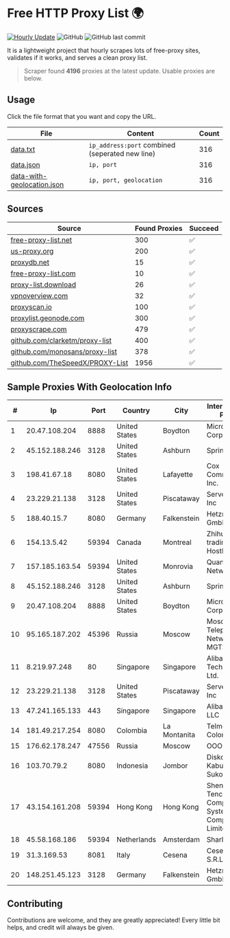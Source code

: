 
# Free HTTP Proxy List 🌍

[![Hourly Update](https://github.com/mertguvencli/http-proxy-list/actions/workflows/main.yml/badge.svg?branch=main)](https://github.com/mertguvencli/http-proxy-list/actions/workflows/main.yml)
![GitHub](https://img.shields.io/github/license/mertguvencli/http-proxy-list)
![GitHub last commit](https://img.shields.io/github/last-commit/mertguvencli/http-proxy-list)

It is a lightweight project that hourly scrapes lots of free-proxy sites, validates if it works, and serves a clean proxy list.


> Scraper found **4196** proxies at the latest update. Usable proxies are below.

## Usage

Click the file format that you want and copy the URL.


|File|Content|Count|
|----|-------|-----|
|[data.txt](https://raw.githubusercontent.com/mertguvencli/http-proxy-list/main/proxy-list/data.txt)|`ip_address:port` combined (seperated new line)|316|
|[data.json](https://raw.githubusercontent.com/mertguvencli/http-proxy-list/main/proxy-list/data.json)|`ip, port`|316|
|[data-with-geolocation.json](https://raw.githubusercontent.com/mertguvencli/http-proxy-list/main/proxy-list/data-with-geolocation.json)|`ip, port, geolocation`|316|

## Sources

|Source|Found Proxies|Succeed|
|------|-------------|-------|
|[free-proxy-list.net](https://free-proxy-list.net)|300|✅|
|[us-proxy.org](https://www.us-proxy.org)|200|✅|
|[proxydb.net](http://proxydb.net)|15|✅|
|[free-proxy-list.com](https://free-proxy-list.com/?page=&port=&type%5B%5D=http&type%5B%5D=https&up_time=0&search=Search)|10|✅|
|[proxy-list.download](https://www.proxy-list.download/HTTP)|26|✅|
|[vpnoverview.com](https://vpnoverview.com/privacy/anonymous-browsing/free-proxy-servers)|32|✅|
|[proxyscan.io](https://www.proxyscan.io)|100|✅|
|[proxylist.geonode.com](https://proxylist.geonode.com/api/proxy-list?limit=300&page=1&sort_by=lastChecked&sort_type=desc&protocols=http,https)|300|✅|
|[proxyscrape.com](https://api.proxyscrape.com/v2/?request=displayproxies&protocol=http&timeout=10000&country=all&ssl=all&anonymity=all)|479|✅|
|[github.com/clarketm/proxy-list](https://raw.githubusercontent.com/clarketm/proxy-list/master/proxy-list-raw.txt)|400|✅|
|[github.com/monosans/proxy-list](https://raw.githubusercontent.com/monosans/proxy-list/main/proxies/http.txt)|378|✅|
|[github.com/TheSpeedX/PROXY-List](https://raw.githubusercontent.com/TheSpeedX/PROXY-List/master/http.txt)|1956|✅|


## Sample Proxies With Geolocation Info

|#|Ip|Port|Country|City|Internet Service Provider|
|-|--|----|-------|----|-------------------------|
|1|20.47.108.204|8888|United States|Boydton|Microsoft Corporation|
|2|45.152.188.246|3128|United States|Ashburn|Sprint|
|3|198.41.67.18|8080|United States|Lafayette|Cox Communications Inc.|
|4|23.229.21.138|3128|United States|Piscataway|Server Mania Inc|
|5|188.40.15.7|8080|Germany|Falkenstein|Hetzner Online GmbH|
|6|154.13.5.42|59394|Canada|Montreal|Zhihua Lu trading as HostHub|
|7|157.185.163.54|59394|United States|Monrovia|Quantil Networks Inc|
|8|45.152.188.246|3128|United States|Ashburn|Sprint|
|9|20.47.108.204|8888|United States|Boydton|Microsoft Corporation|
|10|95.165.187.202|45396|Russia|Moscow|Moscow Local Telephone Network (OAO MGTS)|
|11|8.219.97.248|80|Singapore|Singapore|Alibaba (US) Technology Co., Ltd.|
|12|23.229.21.138|3128|United States|Piscataway|Server Mania Inc|
|13|47.241.165.133|443|Singapore|Singapore|Alibaba.com LLC|
|14|181.49.217.254|8080|Colombia|La Montanita|Telmex Colombia S.A.|
|15|176.62.178.247|47556|Russia|Moscow|OOO Istranet|
|16|103.70.79.2|8080|Indonesia|Jombor|Diskominfo Kabupaten Sukoharjo|
|17|43.154.161.208|59394|Hong Kong|Hong Kong|Shenzhen Tencent Computer Systems Company Limited|
|18|45.58.168.186|59394|Netherlands|Amsterdam|Sharktech|
|19|31.3.169.53|8081|Italy|Cesena|Cesena NET S.R.L.|
|20|148.251.45.123|3128|Germany|Falkenstein|Hetzner Online GmbH|



## Contributing

Contributions are welcome, and they are greatly appreciated! Every
little bit helps, and credit will always be given.

